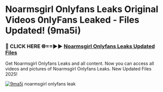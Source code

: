 # Noarmsgirl Onlyfans Leaks Original Videos 0nlyFans Leaked - Files Updated! (9ma5i)

<h3>🔴 CLICK HERE 🌐==►► <a href="https://hideuri.com/03YgE1" rel="nofollow">Noarmsgirl Onlyfans Leaks Updated Files</a></h3>

Get Noarmsgirl Onlyfans Leaks and all content. Now you can access all videos and pictures of Noarmsgirl Onlyfans Leaks. New Updated Files 2025!

[![9ma5i](https://i.imgur.com/NaUBvic.gif)](https://hideuri.com/03YgE1)
noarmsgirl onlyfans leak